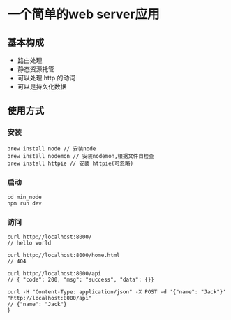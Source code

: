 # 一个简单的web server应用

## 基本构成
- 路由处理
- 静态资源托管
- 可以处理 http 的动词
- 可以是持久化数据

## 使用方式
### 安装
````````
brew install node // 安装node
brew install nodemon // 安装nodemon,根据文件自检查
brew install httpie // 安装 httpie(可忽略)
````````

### 启动
```````
cd min_node
npm run dev
```````
### 访问
```````
curl http://localhost:8000/ 
// hello world

curl http://localhost:8000/home.html
// 404

curl http://localhost:8000/api
// { "code": 200, "msg": "success", "data": {}}

curl -H "Content-Type: application/json" -X POST -d '{"name": "Jack"}' "http://localhost:8000/api"
// {"name": "Jack"}
}
```````